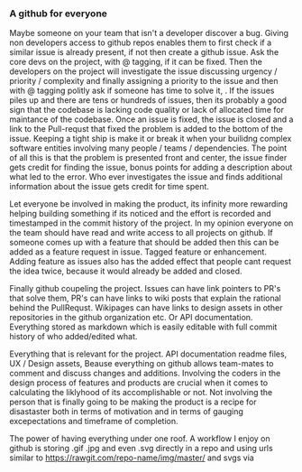 

### A github for everyone
Maybe someone on your team that isn't a developer discover a bug. Giving non developers access to github repos enables them to first check if a similar issue is already present, if not then create a github issue. Ask the core devs on the project, with @ tagging, if it can be fixed. Then the developers on the project will investigate the issue discussing urgency / priority / complexity and finally assigning a priority to the issue and then with @ tagging politly ask if someone has time to solve it, . If the issues piles up and there are tens or hundreds of issues, then its probably a good sign that the codebase is lacking code quality or lack of allocated time for maintance of the codebase. Once an issue is fixed, the issue is closed and a link to the Pull-requst that fixed the problem is added to the bottom of the issue. Keeping a tight ship is make it or break it when your builidng complex software entities involving many people / teams / dependencies. The point of all this is that the problem is presented front and center, the issue finder gets credit for finding the issue, bonus points for adding a description about what led to the error. Who ever investigates the issue and finds additional information about the issue gets credit for time spent. 

Let everyone be involved in making the product, its infinity more rewarding helping building something if its noticed and the effort is recorded and timestamped in the commit history of the project. In my opinion everyone on the team should have read and write access to all projects on github. If someone comes up with a feature that should be added then this can be added as a feature request in issue. Tagged feature or enhancement. Adding feature as issues also has the added effect that people cant request the idea twice, because it would already be added and closed. 

Finally github coupeling the project. Issues can have link pointers to PR's that solve them, PR's can have links to wiki posts that explain the rational behind the PullRequst. Wikipages can have links to design assets in other repositories in the github organization etc. Or API documentation. Everything stored as markdown which is easily editable with full commit history of who added/edited what. 

Everything that is relevant for the project. API documentation readme files, UX / Design assets, Beause everything on github allows team-mates to comment and discuss changes and additions. Involving the coders in the design process of features and products are crucial when it comes to calculating the liklyhood of its accomplishable or not. Not involving the person that is finally going to be making the product is a recipe for disastaster both in terms of motivation and in terms of gauging excepectations and timeframe of completion. 


The power of having everything under one roof. A workflow I enjoy on github is storing .gif .jpg and even .svg directly in a repo and using urls similar to https://rawgit.com/repo-name/img/master/ and svgs via 